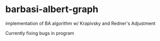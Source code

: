 # barbasi-albert-graph

implementation of BA algorithm w/ Krapivsky and Redner's Adjustment

Currently fixing bugs in program
